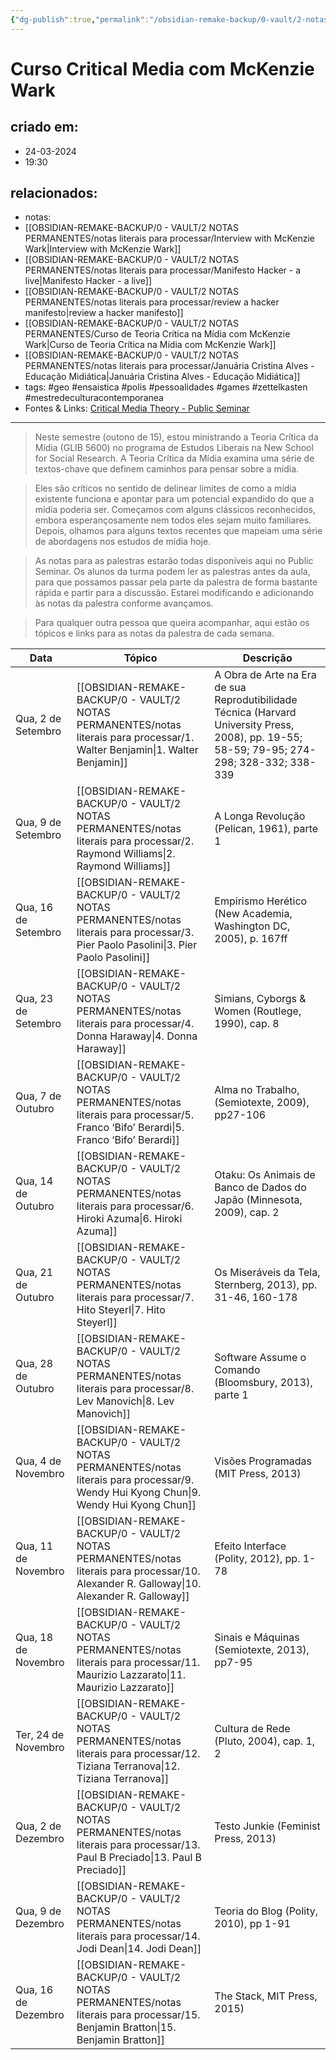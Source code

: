 ```yaml
---
{"dg-publish":true,"permalink":"/obsidian-remake-backup/0-vault/2-notas-permanentes/curso-de-teoria-critica-na-midia-com-mc-kenzie-wark/","tags":["permanente","geo","ensaistica","polis","pessoalidades","games","zettelkasten","mestredeculturacontemporanea"],"dgHomeLink":true,"dgShowLocalGraph":true,"dgShowFileTree":true,"dgEnableSearch":true,"noteIcon":""}
---
```


# Curso Critical Media com McKenzie Wark

## criado em: 
- 24-03-2024
- 19:30
## relacionados:
- notas: 
- [[OBSIDIAN-REMAKE-BACKUP/0 - VAULT/2 NOTAS PERMANENTES/notas literais para processar/Interview with McKenzie Wark\|Interview with McKenzie Wark]]
- [[OBSIDIAN-REMAKE-BACKUP/0 - VAULT/2 NOTAS PERMANENTES/notas literais para processar/Manifesto Hacker - a live\|Manifesto Hacker - a live]]
- [[OBSIDIAN-REMAKE-BACKUP/0 - VAULT/2 NOTAS PERMANENTES/notas literais para processar/review a hacker manifesto\|review a hacker manifesto]]
- [[OBSIDIAN-REMAKE-BACKUP/0 - VAULT/2 NOTAS PERMANENTES/Curso de Teoria Crítica na Mídia com McKenzie Wark\|Curso de Teoria Crítica na Mídia com McKenzie Wark]]
- [[OBSIDIAN-REMAKE-BACKUP/0 - VAULT/2 NOTAS PERMANENTES/notas literais para processar/Januária Cristina Alves - Educação Midiática\|Januária Cristina Alves - Educação Midiática]]
- tags: #geo #ensaistica #polis #pessoalidades #games #zettelkasten #mestredeculturacontemporanea 
- Fontes & Links: [Critical Media Theory - Public Seminar](https://publicseminar.org/2015/10/critical-media-theory/)

---

>Neste semestre (outono de 15), estou ministrando a Teoria Crítica da Mídia (GLIB 5600) no programa de Estudos Liberais na New School for Social Research. A Teoria Crítica da Mídia examina uma série de textos-chave que definem caminhos para pensar sobre a mídia.

>Eles são críticos no sentido de delinear limites de como a mídia existente funciona e apontar para um potencial expandido do que a mídia poderia ser. Começamos com alguns clássicos reconhecidos, embora esperançosamente nem todos eles sejam muito familiares. Depois, olhamos para alguns textos recentes que mapeiam uma série de abordagens nos estudos de mídia hoje.

>As notas para as palestras estarão todas disponíveis aqui no Public Seminar. Os alunos da turma podem ler as palestras antes da aula, para que possamos passar pela parte da palestra de forma bastante rápida e partir para a discussão. Estarei modificando e adicionando às notas da palestra conforme avançamos.

>Para qualquer outra pessoa que queira acompanhar, aqui estão os tópicos e links para as notas da palestra de cada semana.

| Data                | Tópico                                        | Descrição                                                                                                                                   |
| ------------------- | --------------------------------------------- | ------------------------------------------------------------------------------------------------------------------------------------------- |
| Qua, 2 de Setembro  | [[OBSIDIAN-REMAKE-BACKUP/0 - VAULT/2 NOTAS PERMANENTES/notas literais para processar/1. Walter Benjamin\|1. Walter Benjamin]]                        | A Obra de Arte na Era de sua Reprodutibilidade Técnica (Harvard University Press, 2008), pp. 19-55; 58-59; 79-95; 274-298; 328-332; 338-339 |
| Qua, 9 de Setembro  | [[OBSIDIAN-REMAKE-BACKUP/0 - VAULT/2 NOTAS PERMANENTES/notas literais para processar/2. Raymond Williams\|2. Raymond Williams]]                       | A Longa Revolução (Pelican, 1961), parte 1                                                                                                  |
| Qua, 16 de Setembro | [[OBSIDIAN-REMAKE-BACKUP/0 - VAULT/2 NOTAS PERMANENTES/notas literais para processar/3. Pier Paolo Pasolini\|3. Pier Paolo Pasolini]]                    | Empirismo Herético (New Academia, Washington DC, 2005), p. 167ff                                                                            |
| Qua, 23 de Setembro | [[OBSIDIAN-REMAKE-BACKUP/0 - VAULT/2 NOTAS PERMANENTES/notas literais para processar/4. Donna Haraway\|4. Donna Haraway]]                          | Simians, Cyborgs & Women (Routlege, 1990), cap. 8                                                                                           |
| Qua, 7 de Outubro   | [[OBSIDIAN-REMAKE-BACKUP/0 - VAULT/2 NOTAS PERMANENTES/notas literais para processar/5. Franco ‘Bifo’ Berardi\|5. Franco ‘Bifo’ Berardi]]                  | Alma no Trabalho, (Semiotexte, 2009), pp27-106                                                                                              |
| Qua, 14 de Outubro  | [[OBSIDIAN-REMAKE-BACKUP/0 - VAULT/2 NOTAS PERMANENTES/notas literais para processar/6. Hiroki Azuma\|6. Hiroki Azuma]]                           | Otaku: Os Animais de Banco de Dados do Japão (Minnesota, 2009), cap. 2                                                                      |
| Qua, 21 de Outubro  | [[OBSIDIAN-REMAKE-BACKUP/0 - VAULT/2 NOTAS PERMANENTES/notas literais para processar/7. Hito Steyerl\|7. Hito Steyerl]]                           | Os Miseráveis da Tela, Sternberg, 2013), pp. 31-46, 160-178                                                                                 |
| Qua, 28 de Outubro  | [[OBSIDIAN-REMAKE-BACKUP/0 - VAULT/2 NOTAS PERMANENTES/notas literais para processar/8. Lev Manovich\|8. Lev Manovich]]                           | Software Assume o Comando (Bloomsbury, 2013), parte 1                                                                                       |
| Qua, 4 de Novembro  | [[OBSIDIAN-REMAKE-BACKUP/0 - VAULT/2 NOTAS PERMANENTES/notas literais para processar/9. Wendy Hui Kyong Chun\|9. Wendy Hui Kyong Chun]]                   | Visões Programadas (MIT Press, 2013)                                                                                                        |
| Qua, 11 de Novembro | [[OBSIDIAN-REMAKE-BACKUP/0 - VAULT/2 NOTAS PERMANENTES/notas literais para processar/10. Alexander R. Galloway\|10. Alexander R. Galloway]]                 | Efeito Interface (Polity, 2012), pp. 1-78                                                                                                   |
| Qua, 18 de Novembro | [[OBSIDIAN-REMAKE-BACKUP/0 - VAULT/2 NOTAS PERMANENTES/notas literais para processar/11. Maurizio Lazzarato\|11. Maurizio Lazzarato]]                    | Sinais e Máquinas (Semiotexte, 2013), pp7-95                                                                                                |
| Ter, 24 de Novembro | [[OBSIDIAN-REMAKE-BACKUP/0 - VAULT/2 NOTAS PERMANENTES/notas literais para processar/12. Tiziana Terranova\|12. Tiziana Terranova]]                     | Cultura de Rede (Pluto, 2004), cap. 1, 2                                                                                                    |
| Qua, 2 de Dezembro  | [[OBSIDIAN-REMAKE-BACKUP/0 - VAULT/2 NOTAS PERMANENTES/notas literais para processar/13. Paul B Preciado\|13. Paul B Preciado]] | Testo Junkie (Feminist Press, 2013)                                                                                                         |
| Qua, 9 de Dezembro  | [[OBSIDIAN-REMAKE-BACKUP/0 - VAULT/2 NOTAS PERMANENTES/notas literais para processar/14. Jodi Dean\|14. Jodi Dean]]                             | Teoria do Blog (Polity, 2010), pp 1-91                                                                                                      |
| Qua, 16 de Dezembro | [[OBSIDIAN-REMAKE-BACKUP/0 - VAULT/2 NOTAS PERMANENTES/notas literais para processar/15. Benjamin Bratton\|15. Benjamin Bratton]]                      | The Stack, MIT Press, 2015)                                                                                                                 |

